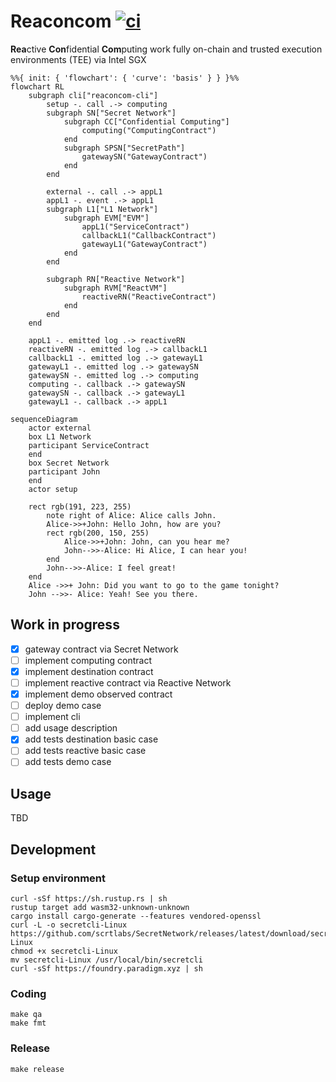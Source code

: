# Reaconcom [![ci](https://github.com/ilyar/reaconcom/actions/workflows/ci.yml/badge.svg)](https://github.com/ilyar/reactive-hackathon/actions/workflows/ci.yml)

**Rea**ctive **Con**fidential **Com**puting work fully on-chain and trusted execution environments (TEE) via Intel SGX

```mermaid
%%{ init: { 'flowchart': { 'curve': 'basis' } } }%%
flowchart RL
    subgraph cli["reaconcom-cli"]
        setup -. call .-> computing
        subgraph SN["Secret Network"]
            subgraph CC["Confidential Computing"]
                computing("ComputingContract")
            end
            subgraph SPSN["SecretPath"]
                gatewaySN("GatewayContract")
            end
        end

        external -. call .-> appL1
        appL1 -. event .-> appL1
        subgraph L1["L1 Network"]
            subgraph EVM["EVM"]
                appL1("ServiceContract")
                сallbackL1("CallbackContract")
                gatewayL1("GatewayContract")
            end
        end

        subgraph RN["Reactive Network"]
            subgraph RVM["ReactVM"]
                reactiveRN("ReactiveContract")
            end
        end
    end

    appL1 -. emitted log .-> reactiveRN
    reactiveRN -. emitted log .-> сallbackL1
    сallbackL1 -. emitted log .-> gatewayL1
    gatewayL1 -. emitted log .-> gatewaySN
    gatewaySN -. emitted log .-> computing
    computing -. callback .-> gatewaySN
    gatewaySN -. callback .-> gatewayL1
    gatewayL1 -. callback .-> appL1
```

```mermaid
sequenceDiagram
    actor external
    box L1 Network
    participant ServiceContract
    end
    box Secret Network
    participant John
    end
    actor setup

    rect rgb(191, 223, 255)
        note right of Alice: Alice calls John.
        Alice->>+John: Hello John, how are you?
        rect rgb(200, 150, 255)
            Alice->>+John: John, can you hear me?
            John-->>-Alice: Hi Alice, I can hear you!
        end
        John-->>-Alice: I feel great!
    end
    Alice ->>+ John: Did you want to go to the game tonight?
    John -->>- Alice: Yeah! See you there.
```

## Work in progress

- [x] gateway contract via Secret Network
- [ ] implement computing contract
- [x] implement destination contract
- [ ] implement reactive contract via Reactive Network
- [x] implement demo observed contract
- [ ] deploy demo case
- [ ] implement cli
- [ ] add usage description
- [x] add tests destination basic case
- [ ] add tests reactive basic case
- [ ] add tests demo case

## Usage

TBD

## Development

### Setup environment

```shell
curl -sSf https://sh.rustup.rs | sh
rustup target add wasm32-unknown-unknown
cargo install cargo-generate --features vendored-openssl
curl -L -o secretcli-Linux https://github.com/scrtlabs/SecretNetwork/releases/latest/download/secretcli-Linux
chmod +x secretcli-Linux
mv secretcli-Linux /usr/local/bin/secretcli
curl -sSf https://foundry.paradigm.xyz | sh
```

### Coding

```shell
make qa
make fmt
```

### Release

```shell
make release
```
